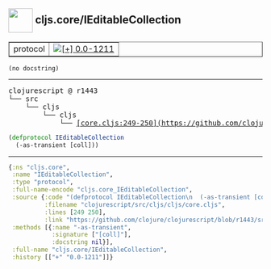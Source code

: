 ## <img width="48px" valign="middle" src="http://i.imgur.com/Hi20huC.png"> cljs.core/IEditableCollection

 <table border="1">
<tr>
<td>protocol</td>
<td><a href="https://github.com/cljsinfo/api-refs/tree/0.0-1211"><img valign="middle" alt="[+] 0.0-1211" src="https://img.shields.io/badge/+-0.0--1211-lightgrey.svg"></a> </td>
</tr>
</table>

 <samp>
</samp>

```
(no docstring)
```

---

 <pre>
clojurescript @ r1443
└── src
    └── cljs
        └── cljs
            └── <ins>[core.cljs:249-250](https://github.com/clojure/clojurescript/blob/r1443/src/cljs/cljs/core.cljs#L249-L250)</ins>
</pre>

```clj
(defprotocol IEditableCollection
  (-as-transient [coll]))
```


---

```clj
{:ns "cljs.core",
 :name "IEditableCollection",
 :type "protocol",
 :full-name-encode "cljs.core_IEditableCollection",
 :source {:code "(defprotocol IEditableCollection\n  (-as-transient [coll]))",
          :filename "clojurescript/src/cljs/cljs/core.cljs",
          :lines [249 250],
          :link "https://github.com/clojure/clojurescript/blob/r1443/src/cljs/cljs/core.cljs#L249-L250"},
 :methods [{:name "-as-transient",
            :signature ["[coll]"],
            :docstring nil}],
 :full-name "cljs.core/IEditableCollection",
 :history [["+" "0.0-1211"]]}

```
